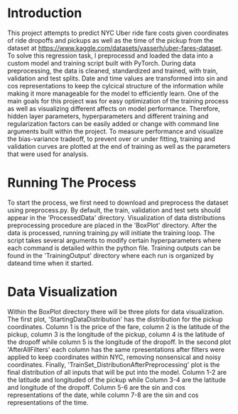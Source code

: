 #  Introduction
This project attempts to predict NYC Uber ride fare costs given coordinates of ride dropoffs and pickups as well as the time of the pickup from the dataset at https://www.kaggle.com/datasets/yasserh/uber-fares-dataset. To solve
this regression task, I preprocessd and loaded the data into a custom model and training script built with PyTorch. During data preprocessing, the data is cleaned, standardized and trained, with train, validation
and test splits. Date and time values are transformed into sin and cos representations to keep the cylcical structure of the information while making it more manageable for the model to efficiently learn. One of the main goals for this project
was for easy optimization of the training process as well as visualizing different affects on model performance. Therefore, hidden layer parameters, hyperparameters and different training and regularization factors can be easily added or change 
with command line arguments built within the project. To measure performance and visualize the bias-variance tradeoff, to prevent over or under fitting, training and validation curves are plotted at the end of training as well as the parameters that were used for analysis. 

#  Running The Process 
To start the process, we first need to download and preprocess the dataset using preprocess.py. By default, the train, validation and test sets should appear in the 'ProcessedData' directory. Visualization of data distributions preprocessing 
procedure are placed in the 'BoxPlot' directory. After the data is processed, running training.py will initiate the training loop. The script takes several arguments to modify certain hyperparameters where each command is detailed within the python file.
Training outputs can be found in the 'TrainingOutput' directory where each run is organized by dateand time when it started.

# Data Visualization
Within the BoxPlot directory there will be three plots for data visualization. The first plot, 'StartingDataDistribution' has the distribution for the pickup coordinates. Column 1 is the price of the fare, column 2 is the latitude of the pickup,
column 3 is the longitude of the pickup, column 4 is the latitude of the dropoff while column 5 is the longitude of the dropoff. In the second plot 'AfterAllFilters' each column has the same rpresentations after filters were applied to keep coordinates 
within NYC, removing nonsensical and noisy coordinates. Finally, 'TrainSet_DistributionAfterPreprocessing' plot is the final distribution of all inputs that will be put into the model. Column 1-2 are the latitude and longituded of the pickup while Column 3-4 are 
the latitude and longitude of the dropoff. Column 5-6 are the sin and cos representations of the date, while column 7-8 are the sin and cos representations of the time. 
